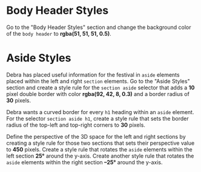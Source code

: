 # Body Header Styles

Go to the "Body Header Styles" section and change the background color of the `body header` to **rgba(51, 51, 51, 0.5)**. 

# Aside Styles

Debra has placed useful information for the festival in `aside` elements placed within the left and right `section` elements. Go to the "Aside Styles" section and create a style rule for the `section aside` selector that adds a **10** pixel double border with color **rgba(92, 42, 8, 0.3)** and a border radius of **30** pixels.

Debra wants a curved border for every `h1` heading within an `aside` element. For the selector `section aside h1`, create a style rule that sets the border radius of the top-left and top-right corners to **30** pixels.

Define the perspective of the 3D space for the left and right sections by creating a style rule for those two sections that sets their perspective value to **450** pixels. Create a style rule that rotates the `aside` elements within the left section **25°** around the y-axis. Create another style rule that rotates the `aside` elements within the right section **–25°** around the y-axis. 

